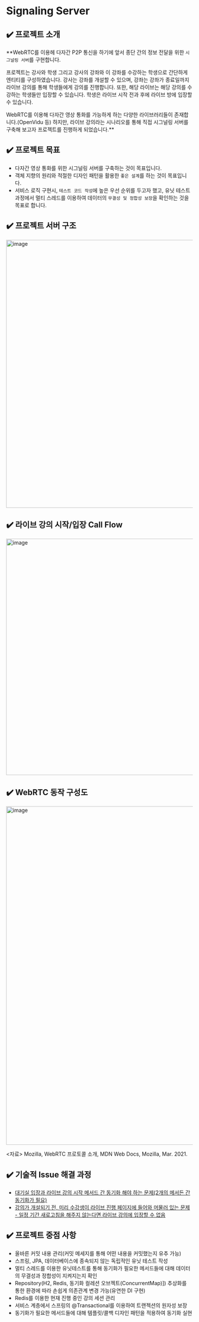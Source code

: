 # Signaling Server

## ✔️ 프로젝트 소개
**WebRTC를 이용헤 다자간 P2P 통신을 하기에 앞서 종단 간의 정보 전달을 위한 `시그널링 서버`를 구현합니다. 

프로젝트는 강사와 학생 그리고 강사의 강좌와 이 강좌를 수강하는 학생으로 간단하게 엔티티를 구성하였습니다.
강사는 강좌를 개설할 수 있으며, 강좌는 강좌가 종료일까지 라이브 강의를 통해 학생들에게 강의를 진행합니다. 또한, 해당 라이브는 해당 강의를 수강하는 학생들만 입장할 수 있습니다. 
학생은 라이브 시작 전과 후에 라이브 방에 입장할 수 있습니다.

WebRTC를 이용해 다자간 영상 통화를 가능하게 하는 다양한 라이브러리들이 존재합니다.(OpenVidu 등) 하지만, 라이브 강의라는 시나리오를 통해 직접 시그널링 서버를 구축해 보고자 프로젝트를 진행하게 되었습니다.**

## ✔️ 프로젝트 목표
- 다자간 영상 통화를 위한 시그널링 서버를 구축하는 것이 목표입니다.
- 객체 지향의 원리와 적절한 디자인 패턴을 활용한 `좋은 설계`를 하는 것이 목표입니다.
- 서비스 로직 구현시, `테스트 코드 작성`에 높은 우선 순위를 두고자 했고, 유닛 테스트 과정에서 멀티 스레드를 이용하여 데이터의 `무결성 및 정합성 보장`을 확인하는 것을 목표로 합니다.

## ✔️ 프로젝트 서버 구조
<img width="722" alt="image" src="https://user-images.githubusercontent.com/32871201/154042568-f0e66509-4c8b-4985-81fa-c88921ada8a2.png">

## ✔️ 라이브 강의 시작/입장 Call Flow
<img width="637" alt="image" src="https://user-images.githubusercontent.com/32871201/154042752-c5836b5d-22e7-40bc-a306-40349faa3eff.png">

## ✔️ WebRTC 동작 구성도
<img width="912" alt="image" src="https://user-images.githubusercontent.com/32871201/154042921-c5dffad7-1c2a-47d5-a803-953970202e4c.png">

<자료> Mozilla, WebRTC 프로토콜 소개, MDN Web Docs, Mozilla, Mar. 2021.
## ✔️ 기술적 Issue 해결 과정
- [대기실 입장과 라이브 강의 시작 메서드 간 동기화 해야 하는 문제(2개의 메서든 간 동기화가 필요)](https://zmfl1230.notion.site/ff7c97f87ae3413d8fcd7f4402e1e749)
- [강의가 개설되기 전, 미리 수강생이 라이브 진행 페이지에 들어와 머물러 있는 문제 - 일정 기간 새로고침을 해주지 않는다면 라이브 강의에 입장할 수 없음](https://zmfl1230.notion.site/86b9219bf3f14e0a809bf864523eef81)

## ✔️ 프로젝트 중점 사항
- 올바른 커밋 내용 관리(커밋 메세지를 통해 어떤 내용을 커밋했는지 유추 가능)
- 스프링, JPA, 데이터베이스에 종속되지 않는 독립적인 유닛 테스트 작성
- 멀티 스레드를 이용한 유닛테스트를 통해 동기화가 필요한 메서드들에 대해 데이터의 무결성과 정합성이 지켜지는지 확인
- Repository(H2, Redis, 동기화 컬레션 오브젝트(ConcurrentMap)]) 추상화를 통한 환경에 따라 손쉽게 의존관계 변경 가능(유연한 DI 구현)
- Redis를 이용한 현재 진행 중인 강의 세션 관리
- 서비스 계층에서 스프링의 @Transactional를 이용하여 트랜젝션의 원자성 보장
- 동기화가 필요한 메서드들에 대해 템플릿/콜백 디자인 패턴을 적용하여 동기화 실현
